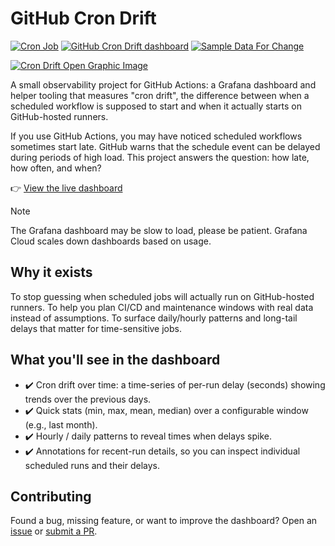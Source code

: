 # GitHub Cron Drift

[![Cron Job](https://github.com/lowlydba/cron-drift/actions/workflows/cron.yml/badge.svg)](https://github.com/lowlydba/cron-drift/actions/workflows/cron.yml)
[![GitHub Cron Drift dashboard](https://img.shields.io/badge/Grafana-GitHub%20Cron%20Drift-orange?logo=grafana&style=flat)](https://lowlysre.grafana.net/public-dashboards/66e12b0c83214d88ab4040521de1e874)
[![Sample Data For Change](https://img.shields.io/badge/Sample%20Data%20For%20Change-%E2%9D%A4-red)](https://sampledataforchange.github.io/)

[![Cron Drift Open Graphic Image](https://github.com/user-attachments/assets/4c9081bf-5284-4f84-afc0-f88e858946cc)][dashboard]

A small observability project for GitHub Actions: a Grafana dashboard and helper tooling that measures "cron drift", the difference between when a scheduled workflow is supposed to start and when it actually starts on GitHub-hosted runners.

If you use GitHub Actions, you may have noticed scheduled workflows sometimes start late. GitHub warns that the schedule event can be delayed during periods of high load. This project answers the question: how late, how often, and when?

👉 [View the live dashboard][dashboard]

> [!NOTE]
> The Grafana dashboard may be slow to load, please be patient. Grafana Cloud scales down dashboards based on usage.

## Why it exists

To stop guessing when scheduled jobs will actually run on GitHub-hosted runners. To help you plan CI/CD and maintenance windows with real data instead of assumptions. To surface daily/hourly patterns and long-tail delays that matter for time-sensitive jobs.

## What you'll see in the dashboard

- ✔️ Cron drift over time: a time-series of per-run delay (seconds) showing trends over the previous days.
- ✔️ Quick stats (min, max, mean, median) over a configurable window (e.g., last month).
- ✔️ Hourly / daily patterns to reveal times when delays spike.
- ✔️ Annotations for recent-run details, so you can inspect individual scheduled runs and their delays.

## Contributing

Found a bug, missing feature, or want to improve the dashboard? Open an [issue](https://github.com/lowlydba/cron-drift/issues) or [submit a PR](https://github.com/lowlydba/cron-drift/pulls).

[dashboard]: https://lowlysre.grafana.net/public-dashboards/66e12b0c83214d88ab4040521de1e874
